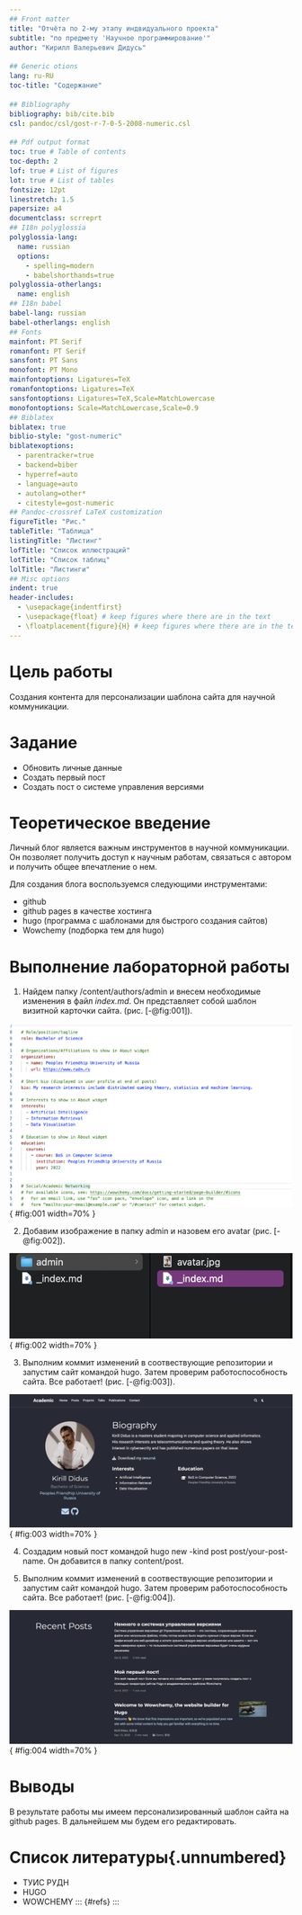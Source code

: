 ```yaml
---
## Front matter
title: "Отчёта по 2-му этапу индвидуального проекта"
subtitle: "по предмету 'Научное программирование'"
author: "Кирилл Валерьевич Дидусь"

## Generic otions
lang: ru-RU
toc-title: "Содержание"

## Bibliography
bibliography: bib/cite.bib
csl: pandoc/csl/gost-r-7-0-5-2008-numeric.csl

## Pdf output format
toc: true # Table of contents
toc-depth: 2
lof: true # List of figures
lot: true # List of tables
fontsize: 12pt
linestretch: 1.5
papersize: a4
documentclass: scrreprt
## I18n polyglossia
polyglossia-lang:
  name: russian
  options:
	- spelling=modern
	- babelshorthands=true
polyglossia-otherlangs:
  name: english
## I18n babel
babel-lang: russian
babel-otherlangs: english
## Fonts
mainfont: PT Serif
romanfont: PT Serif
sansfont: PT Sans
monofont: PT Mono
mainfontoptions: Ligatures=TeX
romanfontoptions: Ligatures=TeX
sansfontoptions: Ligatures=TeX,Scale=MatchLowercase
monofontoptions: Scale=MatchLowercase,Scale=0.9
## Biblatex
biblatex: true
biblio-style: "gost-numeric"
biblatexoptions:
  - parentracker=true
  - backend=biber
  - hyperref=auto
  - language=auto
  - autolang=other*
  - citestyle=gost-numeric
## Pandoc-crossref LaTeX customization
figureTitle: "Рис."
tableTitle: "Таблица"
listingTitle: "Листинг"
lofTitle: "Список иллюстраций"
lotTitle: "Список таблиц"
lolTitle: "Листинги"
## Misc options
indent: true
header-includes:
  - \usepackage{indentfirst}
  - \usepackage{float} # keep figures where there are in the text
  - \floatplacement{figure}{H} # keep figures where there are in the text
---
```


# Цель работы

Создания контента для персонализации шаблона сайта для научной коммуникации.

# Задание

- Обновить личные данные
- Создать первый пост
- Создать пост о системе управления версиями

# Теоретическое введение

Личный блог является важным инструментов в научной коммуникации. Он позволяет получить доступ к научным работам, связаться с автором и получить общее впечатление о нем. 

Для создания блога воспользуемся следующими инструментами:
- github
- github pages в качестве хостинга
- hugo (программа с шаблонами для быстрого создания сайтов)
- Wowchemy (подборка  тем для hugo)

# Выполнение лабораторной работы

1. Найдем папку /content/authors/admin и внесем необходимые изменения в файл *index.md*. Он представляет собой шаблон визитной карточки сайта. (рис. [-@fig:001]). 

![Содержание шаблона визитной карточки сайта](image/1.png){ #fig:001 width=70% }

2. Добавим изображение в папку admin и назовем его avatar (рис. [-@fig:002]). 

![avatar](image/2.png){ #fig:002 width=70% }

3. Выполним коммит изменений в соотвествующие репозитории и запустим сайт командой hugo. Затем проверим работоспособность сайта. Все работает! (рис. [-@fig:003]).

![изменения на сайте](image/3.png){ #fig:003 width=70% }

4. Создадим новый пост командой hugo new -kind post post/your-post-name. Он добавится в папку content/post. 

5. Выполним коммит изменений в соотвествующие репозитории и запустим сайт командой hugo. Затем проверим работоспособность сайта. Все работает! (рис. [-@fig:004]).

![изменения на сайте](image/4.png){ #fig:004 width=70% }

# Выводы

В результате работы мы имеем персонализированный шаблон сайта на github pages. В дальнейшем мы будем его редактировать.

# Список литературы{.unnumbered}

- ТУИС РУДН
- HUGO
- WOWCHEMY
::: {#refs}
:::
